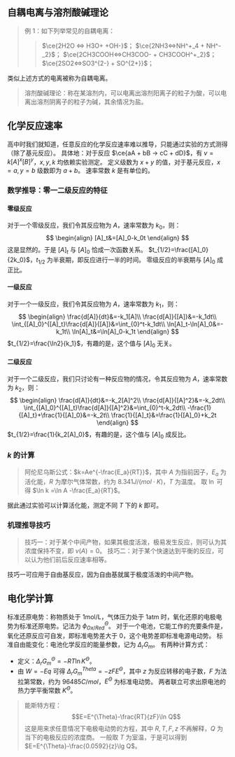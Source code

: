 ## 自耦电离与溶剂酸碱理论

> 例 1：如下列举常见的自耦电离：
> > $\ce{2H2O <=> H3O+ +OH-}$；
> > $\ce{2NH3<=>NH^+_4 + NH^-_2}$；
> > $\ce{2CH3COOH<=>CH3COO- + CH3COOH^+_2}$；
> > $\ce{2SO2<=>SO3^{2-} + SO^{2+}}$；

类似上述方式的电离被称为自耦电离。

> 溶剂酸碱理论：称在某溶剂内，可以电离出溶剂阳离子的粒子为酸，可以电离出溶剂阴离子的粒子为碱，其余情况为盐。

## 化学反应速率
高中时我们就知道，任意反应的化学反应速率难以推导，只能通过实验的方式测得（除了基元反应）。
具体地：对于反应 $\ce{aA + bB -> cC + dD}$，有 $v=k[A]^x[B]^y$，$x,y,k$ 均依赖实验测定。
定义级数为 $x+y$ 的值，对于基元反应，$x=a,y=b$ 级数即为 $a+b$。
速率常数 $k$ 是有单位的。

### 数学推导：零一二级反应的特征
#### 零级反应
对于一个零级反应，我们令其反应物为 $A$，速率常数为 $k_0$，则：
$$
\begin{align}
[A]_t&=[A]_0-k_0t
\end{align}
$$
这是显然的。于是 $[A]_t$ 与 $[A]_0$ 恰成一次函数关系。
$t_{1/2}=\frac{[A]_0}{2k_0}$，$t_{1/2}$ 为半衰期，即反应进行一半的时间。
零级反应的半衰期与 $[A]_0$ 成正比。
#### 一级反应
对于一个一级反应，我们令其反应物为 $A$，速率常数为 $k_1$，则：
$$
\begin{align}
\frac{d[A]}{dt}&=-k_1[A]\\
\frac{d[A]}{[A]}&=-k_1dt\\
\int_{[A]_0}^{[A]_t}\frac{d[A]}{[A]}&=\int_{0}^t-k_1dt\\
\ln[A]_t-\ln[A]_0&=-k_1t\\
\ln[A]_t&=\ln[A]_0-k_1t
\end{align}
$$
$t_{1/2}=\frac{\ln2}{k_1}$，有趣的是，这个值与 $[A]_0$ 无关。
#### 二级反应
对于一个二级反应，我们只讨论有一种反应物的情况，令其反应物为 $A$，速率常数为 $k_2$，则：
$$
\begin{align}
\frac{d[A]}{dt}&=-k_2[A]^2\\
\frac{d[A]}{[A]^2}&=-k_2dt\\
\int_{[A]_0}^{[A]_t}\frac{d[A]}{[A]^2}&=\int_{0}^t-k_2dt\\
-\frac{1}{[A]_t}+\frac{1}{[A]_0}&=-k_2t\\
\frac{1}{[A]_t}&=\frac{1}{[A]_0}+k_2t
\end{align}
$$
$t_{1/2}=\frac{1}{k_2[A]_0}$，有趣的是，这个值与 $[A]_0$ 成反比。
### $k$ 的计算
>阿伦尼乌斯公式：$k=Ae^{-\frac{E_a}{RT}}$，其中 $A$ 为指前因子，$E_a$ 为活化能，$R$ 为摩尔气体常数，约为 $8.341J/(mol\cdot K)$，$T$ 为温度。
>取 $\ln$ 可得 $\ln k =\ln A -\frac{E_a}{RT}$。

据此通过实验可以计算活化能，测定不同 $T$ 下的 $k$ 即可。

### 机理推导技巧
>技巧一：对于某个中间产物，如果其极度活泼，极易发生反应，则可认为其浓度保持不变，即 $v(A)=0$。
>技巧二：对于某个快速达到平衡的反应，可以认为他们前后反应速率相等。

技巧一可应用于自由基反应，因为自由基就属于极度活泼的中间产物。
## 电化学计算
标准还原电势：称物质处于 1mol/L，气体压力处于 1atm 时，氧化还原的电极电势为标准还原电势。记法为 $\phi_{Ox/Red}^{\Theta}$。
对于一个电池，它能工作的充要条件是，氧化还原反应可自发，即标准电势差大于 $0$，这个电势差即标准电源电动势。
标准自由能变化：电池化学反应的能量参数，记为 $\Delta_rG_m$。
有两种计算方式：
- 定义：$\Delta_rG_m^{\Theta}=-RT\ln K^\Theta$。
- 由 $W=-Eq$ 可得 $\Delta_rG_m^{Theta}=-zFE^{\Theta}$，其中 $z$ 为反应转移的电子数，$F$ 为法拉第常数，约为 $96485C/mol$，$E^{\Theta}$ 为标准电动势。
两者联立可求出原电池的热力学平衡常数 $K^{\Theta}$。

>能斯特方程：
>$$E=E^{\Theta}-\frac{RT}{zF}\ln Q$$
>这是用来求任意情况下电极电动势的方程，其中 $R,T,F,z$ 不再解释，$Q$ 为当下的电极反应的浓度商。
>一般取 $T$ 为室温，于是可以得到 $E=E^{\Theta}-\frac{0.0592}{z}\lg Q$。